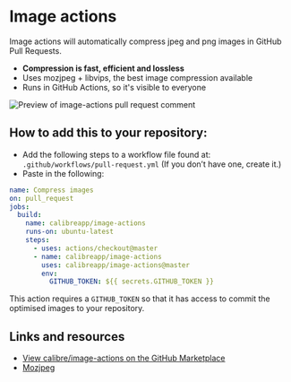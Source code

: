 # Image actions

Image actions will automatically compress jpeg and png images in GitHub Pull Requests.

- **Compression is fast, efficient and lossless**
- Uses mozjpeg + libvips, the best image compression available
- Runs in GitHub Actions, so it's visible to everyone

![Preview of image-actions pull request comment](https://user-images.githubusercontent.com/924/62024579-e1470d00-b218-11e9-8655-693ea42ba0f7.png)

## How to add this to your repository:

- Add the following steps to a workflow file found at: `.github/workflows/pull-request.yml` (If you don’t have one, create it.)
- Paste in the following:

```yml
name: Compress images
on: pull_request
jobs:
  build:
    name: calibreapp/image-actions
    runs-on: ubuntu-latest
    steps:
      - uses: actions/checkout@master
      - name: calibreapp/image-actions
        uses: calibreapp/image-actions@master
        env:
          GITHUB_TOKEN: ${{ secrets.GITHUB_TOKEN }}
```

This action requires a `GITHUB_TOKEN` so that it has access to commit the optimised images to your repository.

## Links and resources

- [View calibre/image-actions on the GitHub Marketplace](https://github.com/marketplace/actions/image-actions)
- [Mozjpeg](https://github.com/mozilla/mozjpeg)
